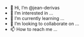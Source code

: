 - 👋 Hi, I’m @jean-derivas
- 👀 I’m interested in ...
- 🌱 I’m currently learning ...
- 💞️ I’m looking to collaborate on ...
- 📫 How to reach me ...

<!---
jean-derivas/jean-derivas is a ✨ special ✨ repository because its `README.md` (this file) appears on your GitHub profile.
You can click the Preview link to take a look at your changes.
--->
